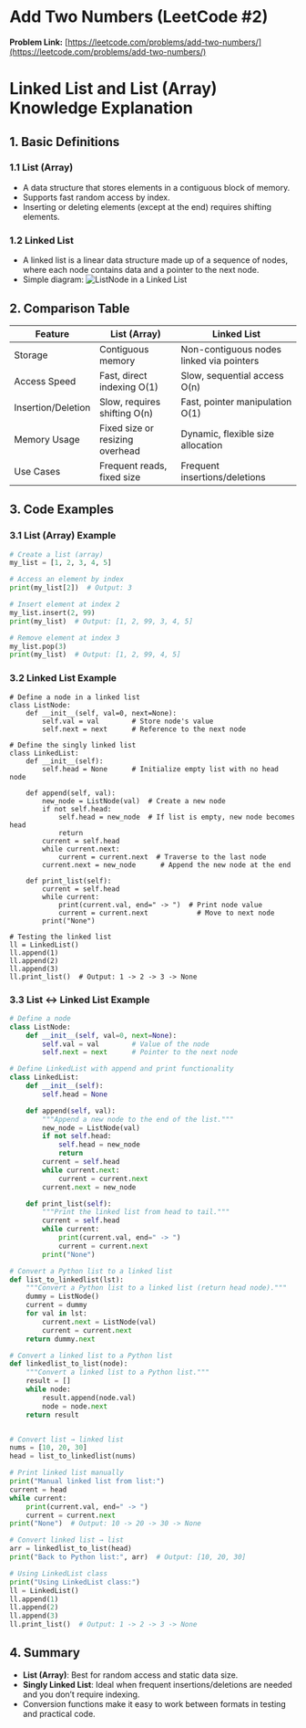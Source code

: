 # Add Two Numbers (LeetCode #2)

**Problem Link:** [https://leetcode.com/problems/add-two-numbers/](https://leetcode.com/problems/add-two-numbers/)

# Linked List and List (Array) Knowledge Explanation

## 1. Basic Definitions

### 1.1 List (Array)
- A data structure that stores elements in a contiguous block of memory.
- Supports fast random access by index.
- Inserting or deleting elements (except at the end) requires shifting elements.

### 1.2 Linked List
- A linked list is a linear data structure made up of a sequence of nodes, where each node contains data and a pointer to the next node.
- Simple diagram:
![ListNode in a Linked List](https://media.geeksforgeeks.org/wp-content/uploads/20220712172013/Singlelinkedlist.png)


## 2. Comparison Table

| Feature           | List (Array)               | Linked List                 |
|-------------------|----------------------------|----------------------------|
| Storage           | Contiguous memory          | Non-contiguous nodes linked via pointers |
| Access Speed      | Fast, direct indexing O(1) | Slow, sequential access O(n) |
| Insertion/Deletion| Slow, requires shifting O(n) | Fast, pointer manipulation O(1) |
| Memory Usage      | Fixed size or resizing overhead | Dynamic, flexible size allocation |
| Use Cases         | Frequent reads, fixed size | Frequent insertions/deletions |



## 3. Code Examples

### 3.1 List (Array) Example

```python
# Create a list (array)
my_list = [1, 2, 3, 4, 5]

# Access an element by index
print(my_list[2])  # Output: 3

# Insert element at index 2
my_list.insert(2, 99)  
print(my_list)  # Output: [1, 2, 99, 3, 4, 5]

# Remove element at index 3
my_list.pop(3)  
print(my_list)  # Output: [1, 2, 99, 4, 5]
```
### 3.2 Linked List Example
```
# Define a node in a linked list
class ListNode:
    def __init__(self, val=0, next=None):
        self.val = val        # Store node's value
        self.next = next      # Reference to the next node

# Define the singly linked list
class LinkedList:
    def __init__(self):
        self.head = None      # Initialize empty list with no head node

    def append(self, val):
        new_node = ListNode(val)  # Create a new node
        if not self.head:
            self.head = new_node  # If list is empty, new node becomes head
            return
        current = self.head
        while current.next:
            current = current.next  # Traverse to the last node
        current.next = new_node      # Append the new node at the end

    def print_list(self):
        current = self.head
        while current:
            print(current.val, end=" -> ")  # Print node value
            current = current.next            # Move to next node
        print("None")

# Testing the linked list
ll = LinkedList()
ll.append(1)
ll.append(2)
ll.append(3)
ll.print_list()  # Output: 1 -> 2 -> 3 -> None
```
### 3.3 List ↔ Linked List Example
```python
# Define a node
class ListNode:
    def __init__(self, val=0, next=None):
        self.val = val        # Value of the node
        self.next = next      # Pointer to the next node

# Define LinkedList with append and print functionality
class LinkedList:
    def __init__(self):
        self.head = None

    def append(self, val):
        """Append a new node to the end of the list."""
        new_node = ListNode(val)
        if not self.head:
            self.head = new_node
            return
        current = self.head
        while current.next:
            current = current.next
        current.next = new_node

    def print_list(self):
        """Print the linked list from head to tail."""
        current = self.head
        while current:
            print(current.val, end=" -> ")
            current = current.next
        print("None")

# Convert a Python list to a linked list
def list_to_linkedlist(lst):
    """Convert a Python list to a linked list (return head node)."""
    dummy = ListNode()
    current = dummy
    for val in lst:
        current.next = ListNode(val)
        current = current.next
    return dummy.next

# Convert a linked list to a Python list
def linkedlist_to_list(node):
    """Convert a linked list to a Python list."""
    result = []
    while node:
        result.append(node.val)
        node = node.next
    return result


# Convert list → linked list
nums = [10, 20, 30]
head = list_to_linkedlist(nums)

# Print linked list manually
print("Manual linked list from list:")
current = head
while current:
    print(current.val, end=" -> ")
    current = current.next
print("None")  # Output: 10 -> 20 -> 30 -> None

# Convert linked list → list
arr = linkedlist_to_list(head)
print("Back to Python list:", arr)  # Output: [10, 20, 30]

# Using LinkedList class
print("Using LinkedList class:")
ll = LinkedList()
ll.append(1)
ll.append(2)
ll.append(3)
ll.print_list()  # Output: 1 -> 2 -> 3 -> None
```
## 4. Summary

- **List (Array)**: Best for random access and static data size.
- **Singly Linked List**: Ideal when frequent insertions/deletions are needed and you don’t require indexing.
- Conversion functions make it easy to work between formats in testing and practical code.